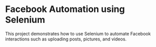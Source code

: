 # Facebook Automation using Selenium
This project demonstrates how to use Selenium to automate Facebook interactions such as uploading posts, pictures, and videos.
